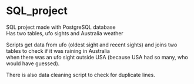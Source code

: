 # SQL_project
SQL project made with PostgreSQL database  
Has two tables, ufo sights and Australia weather  
  
Scripts get data from ufo (oldest sight and recent sights) and joins two tables to check if it was raining in Australia  
when there was an ufo sight outside USA (because USA had so many, who would have guessed).  
  
There is also data cleaning script to check for duplicate lines.  
